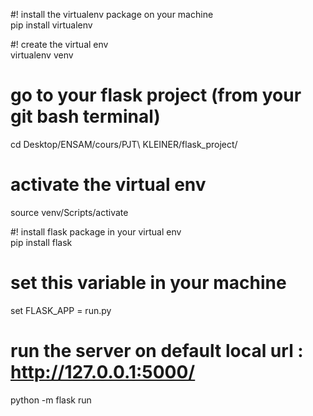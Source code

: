 #! install the virtualenv package on your machine  
pip install virtualenv


#! create the virtual env  
virtualenv venv

# go to your flask project (from your git bash terminal) 
cd Desktop/ENSAM/cours/PJT\ KLEINER/flask_project/

# activate the virtual env  
source venv/Scripts/activate


#! install flask package in your virtual env  
pip install flask


# set this variable in your machine  
set FLASK_APP = run.py


# run the server on default local url : http://127.0.0.1:5000/  
python -m flask run


